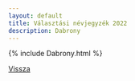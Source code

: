 ```yaml
---
layout: default
title: Választási névjegyzék 2022
description: Dabrony
---
```


{% include Dabrony.html %}

[Vissza](./)